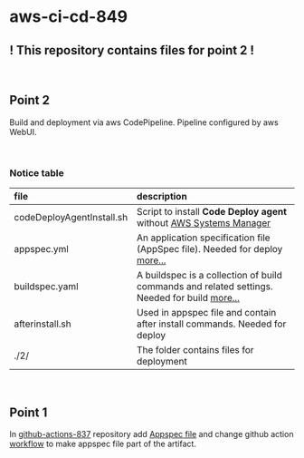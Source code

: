 # aws-ci-cd-849

## ! This repository contains files for point 2 !

<br>

## Point 2
Build and deployment via aws CodePipeline. Pipeline configured by aws WebUI.

<br>

### **Notice table**
|file|description|
| :- | :-|
| codeDeployAgentInstall.sh | Script to install **Code Deploy agent** without [AWS Systems Manager](https://docs.aws.amazon.com/systems-manager/latest/userguide/what-is-systems-manager.html)|
| appspec.yml    | An application specification file (AppSpec file). Needed for deploy [more...](https://docs.aws.amazon.com/codedeploy/latest/userguide/application-specification-files.html) |
| buildspec.yaml |  A buildspec is a collection of build commands and related settings. Needed for build [more...](https://docs.aws.amazon.com/codebuild/latest/userguide/getting-started-cli-create-build-spec.html)|
| afterinstall.sh |  Used in appspec file and contain after install commands. Needed for deploy|
| ./2/ |  The folder contains files for deployment |

<br>

## Point 1
In [github-actions-837](https://github.com/tsimur-service/github-actions-837) repository add [Appspec file](https://github.com/tsimur-service/github-actions-837/blob/master/appspec.yml) and change github action [workflow](https://github.com/tsimur-service/github-actions-837/blob/master/.github/workflows/zip-and-s3-p1.yaml) to make appspec file part of the artifact.